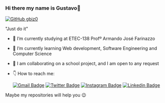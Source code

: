 ### Hi there my name is Gustavo👋

[![GitHub gbiz0](https://img.shields.io/github/followers/gbiz0?label=follow&style=social)](https://github.com/gbiz0)
  
  "Just do it"
  
- 🔭 I’m currently studying at ETEC-138 Profº Armando José Farinazzo 
- 🌱 I’m currently learning Web development, Software Engineering and Computer Science
- 👯 I am collaborating on a school project, and I am open to any request
- 👇 How to reach me:

    [![Gmail Badge](https://img.shields.io/badge/-jardimbgustavo@gmail.com-red?style=flat-square&logo=Gmail&logoColor=white&link=mailto:jardimbgustavo@gmail.com)](mailto:jardimbgustavo@gmail.com)
    [![Twitter Badge](https://img.shields.io/badge/-@GustavoBizo-blue?style=flat-square&labelColor=blue&logo=twitter&logoColor=white&link=https://twitter.com/GustavoBizo)](https://twitter.com/GustavoBizo)
     [![Instagram Badge](https://img.shields.io/badge/-Instagram-purple?style=flat-square&logo=Instagram&logoColor=white&link=https://www.instagram.com/gustavo_bizo)](https://www.instagram.com/gustavo_bizo/)
     [![Linkedin Badge](https://img.shields.io/badge/-Linkedin-blue?style=flat-square&logo=Linkedin&logoColor=white&link=https://www.linkedin.com/in/gustavo-bizo-jardim-0b082319a/)](https://www.linkedin.com/in/gustavo-bizo-jardim-0b082319a/) 

Maybe my repositories will help you 😉

